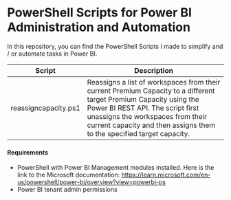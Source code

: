 # PowerShell Scripts for Power BI Administration and Automation

In this repository, you can find the PowerShell Scripts I made to simplify and / or automate tasks in Power BI.

| Script | Description |
|-------------|-------------|
| reassigncapacity.ps1 | Reassigns a list of workspaces from their current Premium Capacity to a different target Premium Capacity using the Power BI REST API. The script first unassigns the workspaces from their current capacity and then assigns them to the specified target capacity. |

#### Requirements
- PowerShell with Power BI Management modules installed. Here is the link to the Microsoft documentation: https://learn.microsoft.com/en-us/powershell/power-bi/overview?view=powerbi-ps
- Power BI tenant admin permissions

